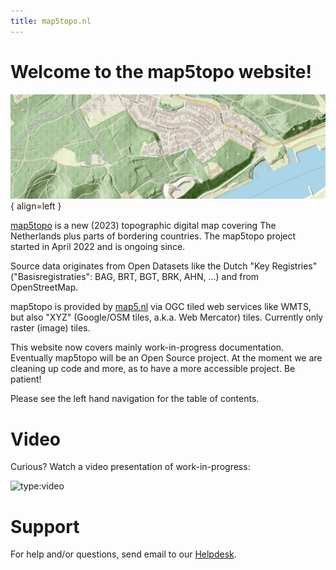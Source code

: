 ```yaml
---
title: map5topo.nl
---
```


# Welcome to the map5topo website!

![map5topo](assets/images/map5topo-oosterbeek.jpg){ align=left }

[map5topo](https://map5topo.nl) is a new (2023) topographic digital map covering The Netherlands plus
parts of bordering countries. The map5topo project started in April 2022 and is ongoing since.

Source data originates from Open Datasets like the Dutch "Key Registries" ("Basisregistraties": BAG, BRT, BGT, BRK, AHN, ...) 
and from OpenStreetMap.
               
map5topo is provided by [map5.nl](https:///map5.nl)
via OGC tiled web services like WMTS, but also "XYZ" (Google/OSM tiles, a.k.a. Web Mercator) tiles. Currently only raster (image) tiles.

This website now covers mainly work-in-progress documentation. Eventually map5topo will be an Open Source project.
At the moment we are cleaning up code and more, as to have a more accessible project. Be patient!

Please see the left hand navigation for the table of contents.

# Video

Curious? Watch a video presentation of work-in-progress:

![type:video](https://www.youtube.com/embed/S_Sp7dRDbW0)


# Support

For help and/or questions, send email to our [Helpdesk](mailto:support@map5.nl).

